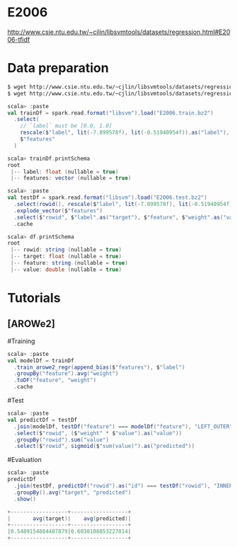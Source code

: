 <!--
  Licensed to the Apache Software Foundation (ASF) under one
  or more contributor license agreements.  See the NOTICE file
  distributed with this work for additional information
  regarding copyright ownership.  The ASF licenses this file
  to you under the Apache License, Version 2.0 (the
  "License"); you may not use this file except in compliance
  with the License.  You may obtain a copy of the License at

    http://www.apache.org/licenses/LICENSE-2.0

  Unless required by applicable law or agreed to in writing,
  software distributed under the License is distributed on an
  "AS IS" BASIS, WITHOUT WARRANTIES OR CONDITIONS OF ANY
  KIND, either express or implied.  See the License for the
  specific language governing permissions and limitations
  under the License.
-->

E2006
===
http://www.csie.ntu.edu.tw/~cjlin/libsvmtools/datasets/regression.html#E2006-tfidf

Data preparation
================

```sh
$ wget http://www.csie.ntu.edu.tw/~cjlin/libsvmtools/datasets/regression/E2006.train.bz2
$ wget http://www.csie.ntu.edu.tw/~cjlin/libsvmtools/datasets/regression/E2006.test.bz2
```

```scala
scala> :paste
val trainDf = spark.read.format("libsvm").load("E2006.train.bz2")
  .select(
    // `label` must be [0.0, 1.0]
    rescale($"label", lit(-7.899578f), lit(-0.51940954f)).as("label"),
    $"features"
  )

scala> trainDf.printSchema
root
 |-- label: float (nullable = true)
 |-- features: vector (nullable = true)

scala> :paste
val testDf = spark.read.format("libsvm").load("E2006.test.bz2")
  .select(rowid(), rescale($"label", lit(-7.899578f), lit(-0.51940954f)).as("label"), $"features")
  .explode_vector($"features")
  .select($"rowid", $"label".as("target"), $"feature", $"weight".as("value"))
  .cache

scala> df.printSchema
root
 |-- rowid: string (nullable = true)
 |-- target: float (nullable = true)
 |-- feature: string (nullable = true)
 |-- value: double (nullable = true)
```

Tutorials
================

[AROWe2]
---

#Training

```scala
scala> :paste
val modelDf = trainDf
  .train_arowe2_regr(append_bias($"features"), $"label")
  .groupBy("feature").avg("weight")
  .toDF("feature", "weight")
  .cache
```

#Test

```scala
scala> :paste
val predictDf = testDf
  .join(modelDf, testDf("feature") === modelDf("feature"), "LEFT_OUTER")
  .select($"rowid", ($"weight" * $"value").as("value"))
  .groupBy("rowid").sum("value")
  .select($"rowid", sigmoid($"sum(value)").as("predicted"))
```

#Evaluation

```scala
scala> :paste
predictDf
  .join(testDf, predictDf("rowid").as("id") === testDf("rowid"), "INNER")
  .groupBy().avg("target", "predicted")
  .show()

+------------------+------------------+
|       avg(target)|    avg(predicted)|
+------------------+------------------+
|0.5489154884487879|0.6030108853227014|
+------------------+------------------+
```

